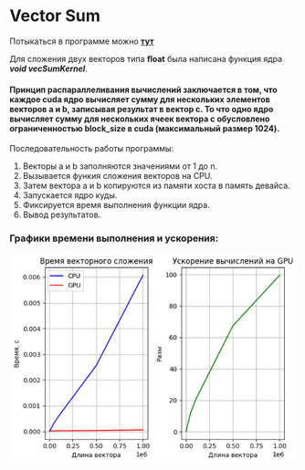 # Vector Sum

Потыкаться в программе можно **[тут](https://colab.research.google.com/drive/1-DHL2RflJo4afixpCBz-03iAgoHMoLSb?usp=sharing)**

Для сложения двух векторов типа **float** была написана функция ядра  **_void vecSumKernel_**.

#### Принцип распараллеливания вычислений заключается в том, что каждое **cuda ядро** вычисляет сумму для нескольких элементов векторов a и b, записывая результат в вектор **c**. То что одно ядро вычисляет сумму для нескольких ячеек вектора c обусловлено ограниченностью block_size в cuda (максимальный размер 1024).

Последовательность работы программы:
1. Векторы а и b заполняются значениями от 1 до n.
2. Вызывается функия сложения векторов на CPU.
3. Затем вектора a и b копируются из памяти хоста в память девайса.
4. Запускается ядро куды.
5. Фиксируется время выполнения функции ядра.
6. Вывод результатов.

### Графики времени выполнения и ускорения:

![Графики времени выполнения и ускорения](графики.png)